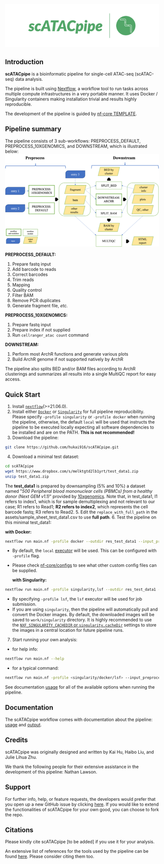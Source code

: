 # ![scATACpipe](docs/images/scATACpipe.png)

## Introduction

**scATACpipe** is a bioinformatic pipeline for single-cell ATAC-seq (scATAC-seq) data analysis.

The pipeline is built using [Nextflow](https://www.nextflow.io), a workflow tool to run tasks across multiple compute infrastructures in a very portable manner. It uses Docker / Singularity containers making installation trivial and results highly reproducible.

The development of the pipeline is guided by  [nf-core TEMPLATE](https://github.com/nf-core/tools/tree/master/nf_core/pipeline-template).

## Pipeline summary

The pipeline consists of 3 sub-workflows: PREPROCESS_DEFAULT, PREPROCESS_10XGENOMICS, and DOWNSTREAM, which is illustrated below:
![scATACpipe](docs/images/workflow.png)

**PREPROCESS_DEFAULT:**
1. Prepare fastq input
2. Add barcode to reads
3. Correct barcodes
4. Trim reads
4. Mapping
5. Quality control
6. Filter BAM
7. Remove PCR duplicates
8. Generate fragment file, *etc.*

**PREPROCESS_10XGENOMICS:**
1. Prepare fastq input
2. Prepare index if not supplied
3. Run `cellranger_atac count` command

**DOWNSTREAM:**
1. Perform most ArchR functions and generate various plots
2. Build ArchR genome if not supported natively by ArchR

The pipeline also splits BED and/or BAM files according to ArchR clusterings and summarizes all results into a single MultiQC report for easy access.

## Quick Start

1. Install [`nextflow`](https://nf-co.re/usage/installation)(>=21.06.0).
2. Install either [`Docker`](https://docs.docker.com/engine/installation/) or [`Singularity`](https://www.sylabs.io/guides/3.0/user-guide/) for full pipeline reproducibility. Please specify `-profile singularity` or `-profile docker` when running the pipeline, otherwise, the default `local` will be used that instructs the pipeline to be executed locally expecting all software dependencies to be installed and are on the PATH. **This is not recommended!**
3. Download the pipeline:
```bash
git clone https://github.com/hukai916/scATACpipe.git
```
4. Download a minimal test dataset:
```bash
cd scATACpipe
wget https://www.dropbox.com/s/melktgtd2lb1yrt/test_data1.zip
unzip test_data1.zip
```
  The **test_data1** is prepared by downsampling (5% and 10%) a dataset named "*500 Peripheral blood mononuclear cells (PBMCs) from a healthy donor (Next GEM v1.1)*" provided by [10xgenomics](https://www.10xgenomics.com/resources/datasets?query=&page=1&configure%5Bfacets%5D%5B0%5D=chemistryVersionAndThroughput&configure%5Bfacets%5D%5B1%5D=pipeline.version&configure%5BhitsPerPage%5D=500&menu%5Bproducts.name%5D=Single%20Cell%20ATAC). Note that, in test_data1, I1 refers to index1, which is for sample demultiplexing and not relevant to our case; R1 refers to Read1; **R2 refers to index2**, which represents the cell barcode fastq; R3 refers to Read2.
5. Edit the `replace_with_full_path` in the assets/sample_sheet_test_data1.csv to use **full path**.
6. Test the pipeline on this minimal test_data1:

  **with Docker:**
```bash
nextflow run main.nf -profile docker --outdir res_test_data1 --input_preprocess assets/sample_sheet_test_data1.csv --preprocess default --ref_fasta_ucsc hg19 --mapper bwa --barcode_whitelist assets/barcode/737K-cratac-v1.txt.gz
```
* By default, the `local` [executor](https://www.nextflow.io/docs/latest/executor.html) will be used. This can be configured with `-profile` flag.
* Please check [nf-core/configs](https://github.com/nf-core/configs#documentation) to see what other custom config files can be supplied.

  **with Singularity:**
```bash
nextflow run main.nf -profile singularity,lsf --outdir res_test_data1 --input_preprocess assets/sample_sheet_test_data1.csv --preprocess default --ref_fasta_ucsc hg19 --mapper bwa --barcode_whitelist assets/barcode/737K-cratac-v1.txt.gz
```
* By specifying `-profile lsf`, the `lsf` executor will be used for job submission.
* If you are using `singularity`, then the pipeline will automatically pull and convert the Docker images. By default, the downloaded images will be saved to `work/singularity` directory. It is highly recommended to use the [`NXF_SINGULARITY_CACHEDIR` or `singularity.cacheDir`](https://www.nextflow.io/docs/latest/singularity.html?#singularity-docker-hub) settings to store the images in a central location for future pipeline runs.
7. Start running your own analysis:
* for help info:
```bash
nextflow run main.nf --help
```
* for a typical command:
```bash
nextflow run main.nf -profile <singularity/docker/lsf> --input_preprocess <path_to_samplesheet> --preprocess <default/10xgenomics> --outdir <path_to_result_dir> --ref_fasta_ucsc <UCSC_genome_name> --mapper <bwa/minimap2> --barcode_whitelist <path_to_barcode>
```

See documentation [usage](https://github.com/hukai916/scATACpipe/docs/usage.md) for all of the available options when running the pipeline.

## Documentation

The scATACpipe workflow comes with documentation about the pipeline: [usage](https://github.com/hukai916/scATACpipe/docs/usage.md) and [output](https://github.com/hukai916/scATACpipe/docs/output.md).

## Credits

scATACpipe was originally designed and written by Kai Hu, Haibo Liu, and Julie Lihua Zhu.

We thank the following people for their extensive assistance in the development
of this pipeline: Nathan Lawson.

## Support

For further info, help, or feature requests, the developers would prefer that you open up a new GitHub issue by clicking [here](https://github.com/hukai916/scATACpipe/issues/new/choose).
If you would like to extend the functionalities of scATACpipe for your own good, you can choose to fork the repo.

## Citations
<!-- TODO If you use scATACpipe for your analysis, please cite it using the following doi: [](https://) -->
Please kindly cite scATACpipe [to be added] if you use it for your analysis.

An extensive list of references for the tools used by the pipeline can be found [here](https://github.com/hukai916/scATACpipe/docs/module_software.xlsx). Please consider citing them too.

